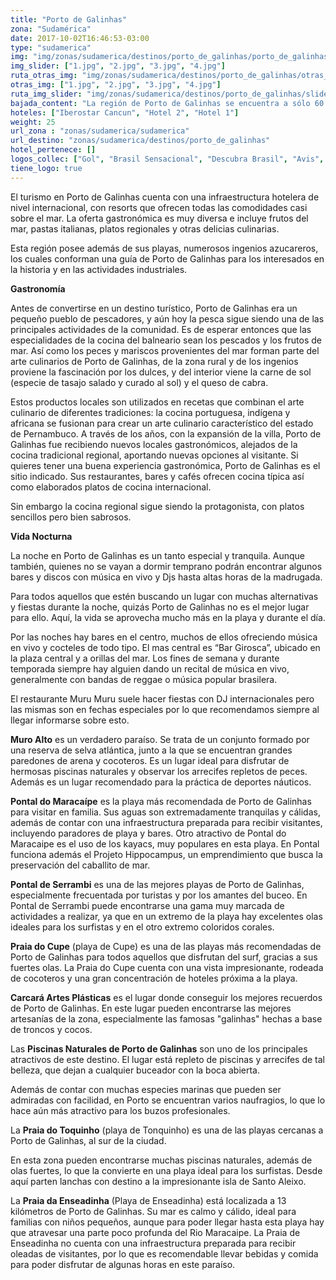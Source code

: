 ```yaml
---
title: "Porto de Galinhas"
zona: "Sudamérica"
date: 2017-10-02T16:46:53-03:00
type: "sudamerica"
img: "img/zonas/sudamerica/destinos/porto_de_galinhas/porto_de_galinhas.jpg"
img_slider: ["1.jpg", "2.jpg", "3.jpg", "4.jpg"]
ruta_otras_img: "img/zonas/sudamerica/destinos/porto_de_galinhas/otras_imagenes/"
otras_img: ["1.jpg", "2.jpg", "3.jpg", "4.jpg"]
ruta_img_slider: "img/zonas/sudamerica/destinos/porto_de_galinhas/slider/"
bajada_content: "La región de Porto de Galinhas se encuentra a sólo 60 km del Aeropuerto Internacional Dos Guararpes, en Recife y cuenta con más de 18 km de playas de arenas claras y aguas esmeralda, alejadas del barullo de la ciudad. En este lugar se puede disfrutar de una piscina natural de tibias aguas poblada de peces de colores. Es toda una experiencia viajar a Porto de Galinhas y experimentar los paseos marinos, así como la visita a los acuarios naturales que se encuentran en los arrecifes de corales."
hoteles: ["Iberostar Cancun", "Hotel 2", "Hotel 1"]
weight: 25
url_zona : "zonas/sudamerica/sudamerica"
url_destino: "zonas/sudamerica/destinos/porto_de_galinhas"
hotel_pertenece: []
logos_collec: ["Gol", "Brasil Sensacional", "Descubra Brasil", "Avis", "Assist Card"]
tiene_logo: true
---
```

El turismo en Porto de Galinhas cuenta con una infraestructura hotelera de nivel internacional, con resorts que ofrecen todas las comodidades casi sobre el mar. La oferta gastronómica es muy diversa e incluye frutos del mar, pastas italianas, platos regionales y otras delicias culinarias.

Esta región posee además de sus playas, numerosos ingenios azucareros, los cuales conforman una guía de Porto de Galinhas para los interesados en la historia y en las actividades industriales.

**Gastronomía**

Antes de convertirse en un destino turístico, Porto de Galinhas era un pequeño pueblo de pescadores, y aún hoy la pesca sigue siendo una de las principales actividades de la comunidad. Es de esperar entonces que las especialidades de la cocina del balneario sean los pescados y los frutos de mar. Así como los peces y mariscos provenientes del mar forman parte del arte culinarios de Porto de Galinhas, de la zona rural y de los ingenios proviene la fascinación por los dulces, y del interior viene la carne de sol (especie de tasajo salado y curado al sol) y el queso de cabra.

Estos productos locales son utilizados en recetas que combinan el arte culinario de diferentes tradiciones: la cocina portuguesa, indígena y africana se fusionan para crear un arte culinario característico del estado de Pernambuco. A través de los años, con la expansión de la villa, Porto de Galinhas fue recibiendo nuevos locales gastronómicos, alejados de la cocina tradicional regional, aportando nuevas opciones al visitante. Si quieres tener una buena experiencia gastronómica, Porto de Galinhas es el sitio indicado. Sus restaurantes, bares y cafés ofrecen cocina típica así como elaborados platos de cocina internacional.

Sin embargo la cocina regional sigue siendo la protagonista, con platos sencillos pero bien sabrosos.

**Vida Nocturna**

La noche en Porto de Galinhas es un tanto especial y tranquila. Aunque también, quienes no se vayan a dormir temprano podrán encontrar algunos bares y discos con música en vivo y Djs hasta altas horas de la madrugada.

Para todos aquellos que estén buscando un lugar con muchas alternativas y fiestas durante la noche, quizás Porto de Galinhas no es el mejor lugar para ello. Aquí, la vida se aprovecha mucho más en la playa y durante el día.

Por las noches hay bares en el centro, muchos de ellos ofreciendo música en vivo y cocteles de todo tipo. El mas central es “Bar Girosca”, ubicado en la plaza central y a orillas del mar. Los fines de semana y durante temporada siempre hay alguien dando un recital de música en vivo, generalmente con bandas de reggae o música popular brasilera.

El restaurante Muru Muru suele hacer fiestas con DJ internacionales pero las mismas son en fechas especiales por lo que recomendamos siempre al llegar informarse sobre esto.

**Muro Alto** es un verdadero paraíso. Se trata de un conjunto formado por una reserva de selva atlántica, junto a la que se encuentran grandes paredones de arena y cocoteros. Es un lugar ideal para disfrutar de hermosas piscinas naturales y observar los arrecifes repletos de peces. Además es un lugar recomendado para la práctica de deportes náuticos.

**Pontal do Maracaípe** es la playa más recomendada de Porto de Galinhas para visitar en familia. Sus aguas son extremadamente tranquilas y cálidas, además de contar con una infraestructura preparada para recibir visitantes, incluyendo paradores de playa y bares. Otro atractivo de Pontal do Maracaipe es el uso de los kayacs, muy populares en esta playa. En Pontal funciona además el Projeto Hippocampus, un emprendimiento que busca la preservación del caballito de mar.

**Pontal de Serrambi** es una de las mejores playas de Porto de Galinhas, especialmente frecuentada por turistas y por los amantes del buceo.  En Pontal de Serrambi puede encontrarse una gama muy marcada de actividades a realizar, ya que en un extremo de la playa hay excelentes olas ideales para los surfistas y en el otro extremo coloridos corales.

**Praia do Cupe** (playa de Cupe) es una de las playas más recomendadas de Porto de Galinhas para todos aquellos que disfrutan del surf, gracias a sus fuertes olas. La Praia do Cupe cuenta con una vista impresionante, rodeada de cocoteros y una gran concentración de hoteles próxima a la playa.

**Carcará Artes Plásticas** es el lugar donde conseguir los mejores recuerdos de Porto de Galinhas.  En este lugar pueden encontrarse las mejores artesanías de la zona, especialmente las famosas "galinhas" hechas a base de troncos y cocos.

Las **Piscinas Naturales de Porto de Galinhas** son uno de los principales atractivos de este destino. El lugar está repleto de piscinas y arrecifes de tal belleza, que dejan a cualquier buceador con la boca abierta.

Además de contar con muchas especies marinas que pueden ser admiradas con facilidad, en Porto se encuentran varios naufragios, lo que lo hace aún más atractivo para los buzos profesionales.

La **Praia do Toquinho** (playa de Tonquinho) es una de las playas cercanas a Porto de Galinhas, al sur de la ciudad.

En esta zona pueden encontrarse muchas piscinas naturales, además de olas fuertes, lo que la convierte en una playa ideal para los surfistas. Desde aquí parten lanchas con destino a la impresionante isla de Santo Aleixo.

La **Praia da Enseadinha** (Playa de Enseadinha) está localizada a 13 kilómetros de Porto de Galinhas.  Su mar es calmo y cálido, ideal para familias con niños pequeños, aunque para poder llegar hasta esta playa hay que atravesar una parte poco profunda del Rio Maracaipe. La Praia de Enseadinha no cuenta con una infraestructura preparada para recibir oleadas de visitantes, por lo que es recomendable llevar bebidas y comida para poder disfrutar de algunas horas en este paraíso.
